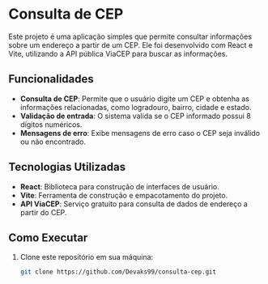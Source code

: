 # Consulta de CEP

Este projeto é uma aplicação simples que permite consultar informações sobre um endereço a partir de um CEP. Ele foi desenvolvido com React e Vite, utilizando a API pública ViaCEP para buscar as informações.

## Funcionalidades

- **Consulta de CEP**: Permite que o usuário digite um CEP e obtenha as informações relacionadas, como logradouro, bairro, cidade e estado.
- **Validação de entrada**: O sistema valida se o CEP informado possui 8 dígitos numéricos.
- **Mensagens de erro**: Exibe mensagens de erro caso o CEP seja inválido ou não encontrado.

## Tecnologias Utilizadas

- **React**: Biblioteca para construção de interfaces de usuário.
- **Vite**: Ferramenta de construção e empacotamento do projeto.
- **API ViaCEP**: Serviço gratuito para consulta de dados de endereço a partir do CEP.

## Como Executar

1. Clone este repositório em sua máquina:
   ```bash
   git clone https://github.com/Devaks99/consulta-cep.git
